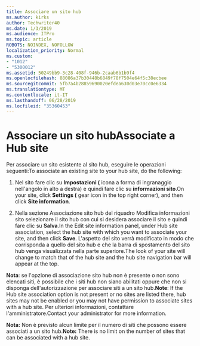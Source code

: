 ```yaml
---
title: Associare un sito hub
ms.author: kirks
author: Techwriter40
ms.date: 1/3/2019
ms.audience: ITPro
ms.topic: article
ROBOTS: NOINDEX, NOFOLLOW
localization_priority: Normal
ms.custom:
- "1012"
- "5300012"
ms.assetid: 50249bb9-3c28-408f-946b-2caab6b1b9f4
ms.openlocfilehash: 88086a37b30448b6849f78f7504e64f5c38ecbee
ms.sourcegitcommit: 5fb7a4b28859690020efdea630d03e70cc0e6334
ms.translationtype: MT
ms.contentlocale: it-IT
ms.lasthandoff: 06/28/2019
ms.locfileid: "35360453"
---
```

# <a name="associate-a-hub-site"></a><span data-ttu-id="575e0-102">Associare un sito hub</span><span class="sxs-lookup"><span data-stu-id="575e0-102">Associate a Hub site</span></span>

<span data-ttu-id="575e0-103">Per associare un sito esistente al sito hub, eseguire le operazioni seguenti:</span><span class="sxs-lookup"><span data-stu-id="575e0-103">To associate an existing site to your hub site, do the following:</span></span>
  
1. <span data-ttu-id="575e0-104">Nel sito fare clic su **Impostazioni (** icona a forma di ingranaggio nell'angolo in alto a destra) e quindi fare clic su **informazioni sito**.</span><span class="sxs-lookup"><span data-stu-id="575e0-104">On your site, click **Settings (** gear icon in the top right corner), and then click **Site information**.</span></span>

2. <span data-ttu-id="575e0-105">Nella sezione Associazione sito hub del riquadro Modifica informazioni sito selezionare il sito hub con cui si desidera associare il sito e quindi fare clic su **Salva**.</span><span class="sxs-lookup"><span data-stu-id="575e0-105">In the Edit site information panel, under Hub site association, select the hub site with which you want to associate your site, and then click **Save**.</span></span> <span data-ttu-id="575e0-106">L'aspetto del sito verrà modificato in modo che corrisponda a quello del sito hub e che la barra di spostamento del sito hub venga visualizzata nella parte superiore.</span><span class="sxs-lookup"><span data-stu-id="575e0-106">The look of your site will change to match that of the hub site and the hub site navigation bar will appear at the top.</span></span>

 <span data-ttu-id="575e0-107">**Nota**: se l'opzione di associazione sito hub non è presente o non sono elencati siti, è possibile che i siti hub non siano abilitati oppure che non si disponga dell'autorizzazione per associare siti a un sito hub.</span><span class="sxs-lookup"><span data-stu-id="575e0-107">**Note**: If the Hub site association option is not present or no sites are listed there, hub sites may not be enabled or you may not have permission to associate sites with a hub site.</span></span> <span data-ttu-id="575e0-108">Per ulteriori informazioni, contattare l'amministratore.</span><span class="sxs-lookup"><span data-stu-id="575e0-108">Contact your administrator for more information.</span></span>
  
 <span data-ttu-id="575e0-109">**Nota:** Non è previsto alcun limite per il numero di siti che possono essere associati a un sito hub.</span><span class="sxs-lookup"><span data-stu-id="575e0-109">**Note:** There is no limit on the number of sites that can be associated with a hub site.</span></span>
  